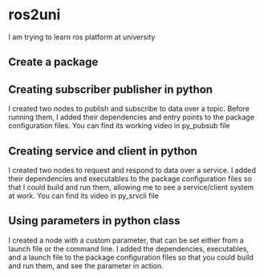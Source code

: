 # ros2uni
I am trying to learn ros platform at university
## Create a package

## Creating subscriber publisher in python
I created two nodes to publish and subscribe to data over a topic. Before running them, I added their dependencies and entry points to the package configuration files.
You can find its working video in py_pubsub file

## Creating service and client in python
I created two nodes to request and respond to data over a service. I added their dependencies and executables to the package configuration files so that I could build and run them, allowing me to see a service/client system at work. You can find its video in py_srvcli file

## Using parameters in python class
I created a node with a custom parameter, that can be set either from a launch file or the command line. I added the dependencies, executables, and a launch file to the package configuration files so that you could build and run them, and see the parameter in action.
